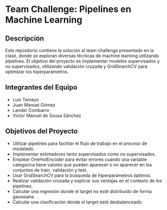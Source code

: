 # Team Challenge: Pipelines en Machine Learning

## Descripción
Este repositorio contiene la solución al team challenge presentado en la clase, donde se exploran diversas técnicas de machine learning utilizando pipelines. El objetivo del proyecto es implementar modelos supervisados y no supervisados, utilizando validación cruzada y GridSearchCV para optimizar los hiperparámetros.

## Integrantes del Equipo
- Luis Tamayo
- Juan Manuel Gómez
- Lander Combarro
- Victor Manuel de Sousa Sánchez

## Objetivos del Proyecto
- Utilizar pipelines para facilitar el flujo de trabajo en el proceso de modelado.
- Implementar estimadores tanto supervisados como no supervisados.
- Emplear OneHotEncoder para evitar errores cuando una variable categórica tiene valores que pueden aparecer o no aparecer en los conjuntos de train, validación y test.
- Usar GridSearchCV para la búsqueda de hiperparámetros óptimos.
- Realizar validación cruzada y explicar sus ventajas en el contexto de los pipelines.
- Calcular una regresión donde el target no esté distribuido de forma gaussiana.
- Calcular una clasificación donde el target esté desbalanceado.

